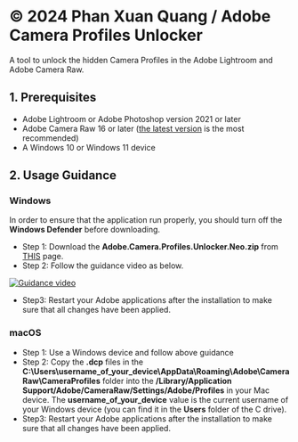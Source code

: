 # © 2024 Phan Xuan Quang / Adobe Camera Profiles Unlocker
A tool to unlock the hidden Camera Profiles in the Adobe Lightroom and Adobe Camera Raw.
## 1. Prerequisites
- Adobe Lightroom or Adobe Photoshop version 2021 or later
- Adobe Camera Raw 16 or later ([the latest version](https://helpx.adobe.com/vn_vi/camera-raw/kb/camera-raw-plug-in-installer.html) is the most recommended)
- A Windows 10 or Windows 11 device
## 2. Usage Guidance
### Windows
In order to ensure that the application run properly, you should turn off the **Windows Defender** before downloading.
- Step 1: Download the **Adobe.Camera.Profiles.Unlocker.Neo.zip** from [THIS](https://github.com/phanxuanquang/Adobe-Camera-Profiles-Unlocker/releases/latest) page.
- Step 2: Follow the guidance video as below.

[![Guidance video](https://github.com/user-attachments/assets/82dab174-6238-4be7-9ed3-98f67e504c77)](https://vt.tiktok.com/ZSY2vmhyH)

- Step3: Restart your Adobe applications after the installation to make sure that all changes have been applied.

### macOS
- Step 1: Use a Windows device and follow above guidance
- Step 2: Copy the **.dcp** files in the **C:\Users\username_of_your_device\AppData\Roaming\Adobe\CameraRaw\CameraProfiles** folder into the **/Library/Application Support/Adobe/CameraRaw/Settings/Adobe/Profiles** in your Mac device. The **username_of_your_device** value is the current username of your Windows device (you can find it in the **Users** folder of the C drive). 
- Step3: Restart your Adobe applications after the installation to make sure that all changes have been applied.

